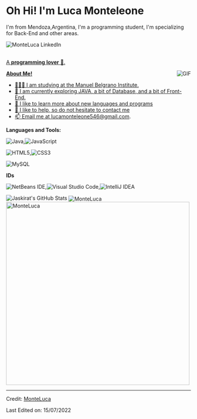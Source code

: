 # Oh Hi! I'm Luca Monteleone

I'm from Mendoza,Argentina, I'm a programming student, I'm specializing for Back-End and other areas.

<a href="https://www.linkedin.com/in/luca-monteleone/">
  <img align="left" alt="MonteLuca LinkedIn" src="https://img.shields.io/badge/linkedin-%230077B5.svg?style=for-the-badge&logo=linkedin&logoColor=white"
</a>

<br />
<br />

A **programming** **lover** 🚀.
 
<img align="right" alt="GIF" src="https://media.giphy.com/media/Ah3zHH7hvsSB2/giphy.gif"/>

**About Me!**

- 👨🏽‍💻 I am studying at the Manuel Belgrano Institute.
- 🌱 I am currently exploring JAVA, a bit of Database, and a bit of Front-End.
- 🤔 I like to learn more about new languages and programs
- 💬 I like to help, so do not hesitate to contact me
- 📫 Email me at [lucamonteleone546@gmail.com](mailto:lucamonteleone546@gmail.com).



**Languages and Tools:**  

![Java](https://img.shields.io/badge/java-%23ED8B00.svg?style=for-the-badge&logo=java&logoColor=white),![JavaScript](https://img.shields.io/badge/javascript-%23323330.svg?style=for-the-badge&logo=javascript&logoColor=%23F7DF1E)

![HTML5](https://img.shields.io/badge/html5-%23E34F26.svg?style=for-the-badge&logo=html5&logoColor=white),![CSS3](https://img.shields.io/badge/css3-%231572B6.svg?style=for-the-badge&logo=css3&logoColor=white)

![MySQL](https://img.shields.io/badge/mysql-%2300f.svg?style=for-the-badge&logo=mysql&logoColor=white)

**IDs**

![NetBeans IDE](https://img.shields.io/badge/NetBeansIDE-1B6AC6.svg?style=for-the-badge&logo=apache-netbeans-ide&logoColor=white),![Visual Studio Code](https://img.shields.io/badge/Visual%20Studio%20Code-0078d7.svg?style=for-the-badge&logo=visual-studio-code&logoColor=white),![IntelliJ IDEA](https://img.shields.io/badge/IntelliJIDEA-000000.svg?style=for-the-badge&logo=intellij-idea&logoColor=white)


<img src="https://github-readme-stats.vercel.app/api?username=MonteLuca&show_icons=true&hide_border=true&count_private=true&theme=shades-of-purple&icon_color=fad000" alt="Jaskirat's GitHub Stats">
<img align="center" src="https://github-readme-streak-stats.herokuapp.com/?user=MonteLuca&count_private=true&theme=radical" alt="MonteLuca" />
<img align="center" width=500 src="https://github-readme-stats.vercel.app/api/top-langs/?username=MonteLuca&count_private=true&theme=radical" alt="MonteLuca" />

----

Credit: [MonteLuca]([https://github.com/Monteluca])

Last Edited on: 15/07/2022

<!--
**MonteLuca/MonteLuca** is a ✨ _special_ ✨ repository because its `README.md` (this file) appears on your GitHub profile.

Here are some ideas to get you started:

- 🔭 I’m currently working on ...
- 🌱 I’m currently learning ...
- 👯 I’m looking to collaborate on ...
- 🤔 I’m looking for help with ...
- 💬 Ask me about ...
- 📫 How to reach me: ...
- 😄 Pronouns: ...
- ⚡ Fun fact: ...
-->
